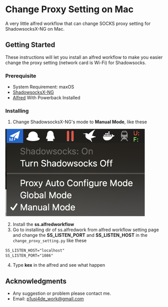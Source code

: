 # Change Proxy Setting on Mac

A very little alfred workflow that can change SOCKS proxy setting for ShadowsocksX-NG on Mac.

## Getting Started

These instructions will let you install an alfred workflow to make you easier change the proxy setting (network card is Wi-Fi) for Shadowsocks.

### Prerequisite

* System Requirement: maxOS
* [ShadowsocksX-NG](https://github.com/shadowsocks/ShadowsocksX-NG)
* [Alfred](https://www.alfredapp.com) With Powerback Installed

### Installing

1. Change ShadowsocksX-NG's mode to **Manual Mode**, like these

![](https://github.com/dvstter/Change-Mac-Proxy-Setting-With-Alfred/blob/master/ss_settings.png)

2. Install the **ss.alfredworkflow**
3. Go to installing dir of ss.alfredwork from alfred workflow setting page and change the **SS_LISTEN_PORT** and **SS_LISTEN_HOST** in the `change_proxy_setting.py` like these
```
SS_LISTEN_HOST="localhost"
SS_LISTEN_PORT="1086"
```
4. Type **kex** in the alfred and see what happen

## Acknowledgments

* Any suggestion or problem please contact me.
* Email: p1usj4de_work@gmail.com
